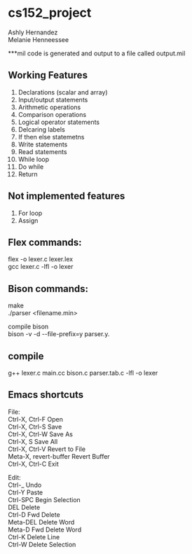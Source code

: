 # cs152_project
Ashly Hernandez </br>
Melanie Henneessee </br>

***mil code is generated and output to a file called output.mil


## Working Features
1. Declarations (scalar and array)
2. Input/output statements
3. Arithmetic operations
4. Comparison operations
5. Logical operator statements
6. Delcaring labels
7. If then else statemetns
8. Write statements
9. Read statements
10. While loop
11. Do while
12. Return


## Not implemented features
1. For loop
2. Assign 


## Flex commands:  
flex -o lexer.c lexer.lex <br/>
gcc lexer.c -lfl -o lexer

## Bison commands:
make <br/>
./parser <filename.min>

compile bison <br/>
bison -v -d --file-prefix=y parser.y.



## compile
g++ lexer.c main.cc bison.c parser.tab.c -lfl -o lexer

## Emacs shortcuts

File: <br/>
Ctrl-X, Ctrl-F	Open <br/>
Ctrl-X, Ctrl-S	Save <br/>
Ctrl-X, Ctrl-W	Save As <br/>
Ctrl-X, S	Save All <br/>
Ctrl-X, Ctrl-V	Revert to File <br/>
Meta-X, revert-buffer	Revert Buffer <br/>
Ctrl-X, Ctrl-C	Exit <br/>

Edit: <br/>
Ctrl-_	Undo <br/>
Ctrl-Y	Paste <br/>
Ctrl-SPC	Begin Selection <br/>
DEL	Delete <br/>
Ctrl-D	Fwd Delete <br/>
Meta-DEL	Delete Word <br/>
Meta-D	Fwd Delete Word <br/>
Ctrl-K	Delete Line <br/>
Ctrl-W	Delete Selection <br/>
